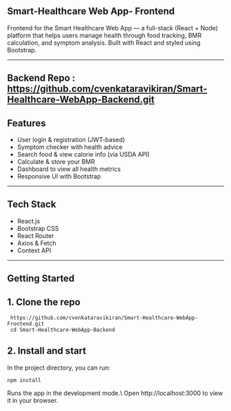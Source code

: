 Smart-Healthcare Web App- Frontend
-------------------------------------------------------------------------------------------------------------------------------------------
Frontend for the Smart Healthcare Web App — a full-stack (React + Node) platform that helps users manage health through food tracking, BMR calculation, and symptom analysis. Built with React and styled using Bootstrap.

------------------------------------------------------------------------------------------------------------------------------------------

Backend Repo : https://github.com/cvenkataravikiran/Smart-Healthcare-WebApp-Backend.git
-------------------------------------------------------------------------------------------------------------------------------------------
Features 
-------------------------------------------------------------------------------------------------------------------------------------------
* User login & registration (JWT-based)
* Symptom checker with health advice
* Search food & view calorie info (via USDA API)
* Calculate & store your BMR
* Dashboard to view all health metrics
* Responsive UI with Bootstrap

------------------------------------------------------------------------------------------------------------------------------------------
## Tech Stack

* React.js
* Bootstrap CSS
* React Router
* Axios & Fetch
* Context API

-------------------------------------------------------------------------------------------------------------------------------------------
## Getting Started

## 1. Clone the repo
    
     https://github.com/cvenkataravikiran/Smart-Healthcare-WebApp-Frontend.git 
     cd Smart-Healthcare-WebApp-Backend

## 2. Install and start 

 In the project directory, you can run:

    npm install
    
Runs the app in the development mode.\\
Open http://localhost:3000 to view it in your browser.
